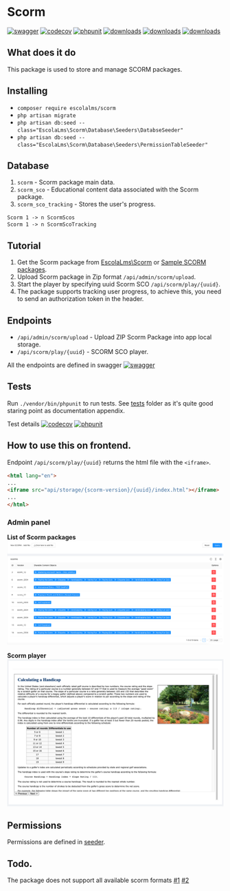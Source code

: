 # Scorm
[![swagger](https://img.shields.io/badge/documentation-swagger-green)](https://escolalms.github.io/Scorm/)
[![codecov](https://codecov.io/gh/EscolaLMS/Scorm/branch/main/graph/badge.svg?token=gBzpyNK8DQ)](https://codecov.io/gh/EscolaLMS/Scorm)
[![phpunit](https://github.com/EscolaLMS/Scorm/actions/workflows/test.yml/badge.svg)](https://github.com/EscolaLMS/Scorm/actions/workflows/test.yml)
[![downloads](https://img.shields.io/packagist/dt/escolalms/scorm)](https://packagist.org/packages/escolalms/scorm)
[![downloads](https://img.shields.io/packagist/v/escolalms/scorm)](https://packagist.org/packages/escolalms/scorm)
[![downloads](https://img.shields.io/packagist/l/escolalms/scorm)](https://packagist.org/packages/escolalms/scorm)

## What does it do
This package is used to store and manage SCORM packages.

## Installing
- `composer require escolalms/scorm`
- `php artisan migrate`
- `php artisan db:seed --class="EscolaLms\Scorm\Database\Seeders\DatabseSeeder"`
- `php artisan db:seed --class="EscolaLms\Scorm\Database\Seeders\PermissionTableSeeder"`


## Database
1. `scorm` - Scorm package main data.
2. `scorm_sco` - Educational content data associated with the Scorm package.
3. `scorm_sco_tracking` - Stores the user's progress.
```
Scorm 1 -> n ScormScos
Scorm 1 -> n ScormScoTracking
```

## Tutorial
1. Get the Scorm package from [EscolaLms\Scorm](https://github.com/EscolaLMS/Scorm/tree/main/database/mocks) or [Sample SCORM packages](https://scorm.com/scorm-explained/technical-scorm/golf-examples/?utm_source=google&utm_medium=natural_search).
2. Upload Scorm package in Zip format `/api/admin/scorm/upload`.
3. Start the player by specifying uuid Scorm SCO `/api/scorm/play/{uuid}`.
4. The package supports tracking user progress, to achieve this, you need to send an authorization token in the header.

## Endpoints
- `/api/admin/scorm/upload` - Upload ZIP Scorm Package into app local storage.
- `/api/scorm/play/{uuid}` - SCORM SCO player.

All the endpoints are defined in swagger [![swagger](https://img.shields.io/badge/documentation-swagger-green)](https://escolalms.github.io/Scorm/)


## Tests
Run `./vendor/bin/phpunit` to run tests. See [tests](https://github.com/EscolaLMS/Scorm/tree/main/tests) folder as it's quite good staring point as documentation appendix.

Test details
[![codecov](https://codecov.io/gh/EscolaLMS/scorm/branch/main/graph/badge.svg?token=NRAN4R8AGZ)](https://codecov.io/gh/EscolaLMS/scorm)
[![phpunit](https://github.com/EscolaLMS/scorm/actions/workflows/test.yml/badge.svg)](https://github.com/EscolaLMS/scorm/actions/workflows/test.yml)


## How to use this on frontend.
Endpoint `/api/scorm/play/{uuid}` returns the html file with the `<iframe>`.

```html
<html lang="en">
...
<iframe src="api/storage/{scorm-version}/{uuid}/index.html"></iframe>
...
</html>
```

### Admin panel
**List of Scorm packages**
![List of Scorm packages](./docs/scorm/list.png "List of Scorm packages")

**Scorm player**
![Scorm player](./docs/scorm/player.png "Scorm player")

## Permissions
Permissions are defined in [seeder](database/seeders/PermissionTableSeeder.php).

## Todo.
The package does not support all available scorm formats
[#1](https://github.com/EscolaLMS/Scorm/issues/13)
[#2](https://github.com/EscolaLMS/Scorm/issues/6)
